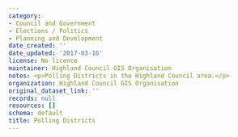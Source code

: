```yaml
---
category:
- Council and Government
- Elections / Politics
- Planning and Development
date_created: ''
date_updated: '2017-03-16'
license: No licence
maintainer: Highland Council GIS Organisation
notes: <p>Polling Districts in the Highland Council area.</p>
organization: Highland Council GIS Organisation
original_dataset_link: ''
records: null
resources: []
schema: default
title: Polling Districts
---
```

